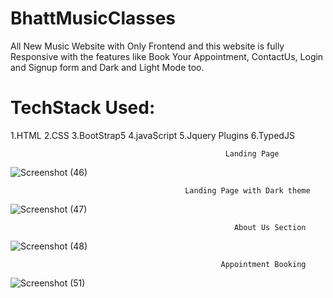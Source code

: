 # BhattMusicClasses
All New Music Website with Only Frontend and this website is fully Responsive with the features like Book Your Appointment, ContactUs,
Login and Signup form and Dark and Light Mode too.
# TechStack Used:
1.HTML 
2.CSS
3.BootStrap5
4.javaScript
5.Jquery Plugins
6.TypedJS


                                                    Landing Page 
![Screenshot (46)](https://user-images.githubusercontent.com/84738325/202920303-cb9ad8d6-b794-4e57-ad4d-3fa50a3b6dd9.png)


                                           Landing Page with Dark theme
![Screenshot (47)](https://user-images.githubusercontent.com/84738325/202920310-c459b9b0-fd09-477e-b9fb-1715d4f87766.png)


                                                      About Us Section
![Screenshot (48)](https://user-images.githubusercontent.com/84738325/202920312-373342fe-f478-44e5-ac1c-6d19ba412370.png)



                                                   Appointment Booking
![Screenshot (51)](https://user-images.githubusercontent.com/84738325/202920317-cf9c7127-56fb-4e3e-9393-03f1da932577.png)
